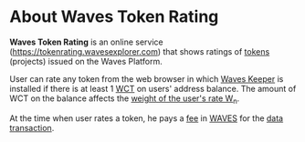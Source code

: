# About Waves Token Rating

**Waves Token Rating** is an online service (<https://tokenrating.wavesexplorer.com>) that shows ratings of [tokens](/en/blockchain/token) (projects) issued on the Waves Platform.

User can rate any token from the web browser in which [Waves Keeper](/waves-keeper/about-waves-keeper) is installed if there is at least 1 [WCT](/en/blockchain/token/wct) on users' address balance. The amount of WCT on the balance affects the [weight of the user's rate W<sub>n</sub>](/en/ecosystem/waves-token-rating/rating-formula).

At the time when user rates a token, he pays a [fee](/en/blockchain/transaction/transaction-fee) in [WAVES](/en/blockchain/token/waves) for the [data transaction](/en/blockchain/transaction-type/data-transaction).
